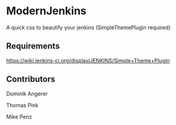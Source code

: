 ModernJenkins
=============

A quick css to beautify your jenkins (SimpleThemePlugin required)



Requirements
-------------
https://wiki.jenkins-ci.org/display/JENKINS/Simple+Theme+Plugin



Contributors
------------
Dominik Angerer

Thomas Pink

Mike Penz
